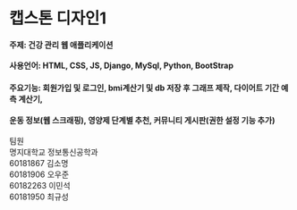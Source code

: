 # 캡스톤 디자인1

<b>주제: 건강 관리 웹 애플리케이션<br><br>
사용언어: HTML, CSS, JS, Django, MySql, Python, BootStrap<br>
#### 주요기능: 회원가입 및 로그인, bmi계산기 및 db 저장 후 그래프 제작, 다이어트 기간 예측 계산기, 
  운동 정보(웹 스크래핑), 영양제 단계별 추천, 커뮤니티 게시판(권한 설정 기능 추가)<br>
</b>
<br>
팀원<br>
명지대학교 정보통신공학과<br>
60181867 김소명<br>
60181906 오우준<br>
60182263 이민석<br>
60181950 최규성<br>
